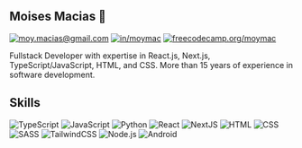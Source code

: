 
## Moises Macias 👋
<a href="mailto:?to=moymac@gmail.com" target="_blank"><img src="https://img.shields.io/badge/Gmail-D14836?style=for-the-badge&logo=gmail&logoColor=white" alt="moy.macias@gmail.com" /></a>
<a href="https://linkedin.com/in/moymac/" target="_blank"><img src="https://img.shields.io/badge/LinkedIn-0077B5?style=for-the-badge&logo=linkedin&logoColor=white" alt="in/moymac" /></a>
<a href="https://www.freecodecamp.org/moymac" target="_blank"><img src="https://img.shields.io/badge/freecodecamp-27273D?style=for-the-badge&logo=freecodecamp&logoColor=white" alt="freecodecamp.org/moymac" /></a>

Fullstack Developer with expertise in React.js, Next.js, TypeScript/JavaScript, HTML, and CSS.
More than 15 years of experience in software development.

## Skills

![TypeScript](https://img.shields.io/badge/TypeScript-007ACC?style=for-the-badge&logo=typescript&logoColor=white)
![JavaScript](https://img.shields.io/badge/JavaScript-F7DF1E?style=for-the-badge&logo=javascript&logoColor=black)
![Python](https://img.shields.io/badge/Python-14354C?style=for-the-badge&logo=python&logoColor=white)
![React](https://img.shields.io/badge/React-20232A?style=for-the-badge&logo=react&logoColor=61DAFB)
![NextJS](https://img.shields.io/badge/NextJS-000000?style=for-the-badge&logo=nextdotjs&logoColor=white)
![HTML](https://img.shields.io/badge/HTML5-E34F26?style=for-the-badge&logo=html5&logoColor=white)
![CSS](https://img.shields.io/badge/CSS3-1572B6?style=for-the-badge&logo=css3&logoColor=white)
![SASS](https://img.shields.io/badge/Sass-CC6699?style=for-the-badge&logo=sass&logoColor=white)
![TailwindCSS](https://img.shields.io/badge/Tailwind_CSS-38B2AC?style=for-the-badge&logo=tailwind-css&logoColor=white)
![Node.js](https://img.shields.io/badge/Node.js-43853D?style=for-the-badge&logo=node.js&logoColor=white)
![Android](https://img.shields.io/badge/Android-3DDC84?style=for-the-badge&logo=androidstudio&logoColor=444444&labelcolor=black)



<!--
**moymac/moymac** is a ✨ _special_ ✨ repository because its `README.md` (this file) appears on your GitHub profile.

Here are some ideas to get you started:

- 🔭 I’m currently working on ...
- 🌱 I’m currently learning ...
- 👯 I’m looking to collaborate on ...
- 🤔 I’m looking for help with ...
- 💬 Ask me about ...
- 📫 How to reach me: ...
- 😄 Pronouns: ...
- ⚡ Fun fact: ...
-->
